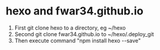 # hexo and fwar34.github.io

1. First git clone hexo to a directory, eg ~/hexo
2. Second git clone fwar34.github.io to ~/hexo/.deploy_git
3. Then execute command "npm install hexo --save"
